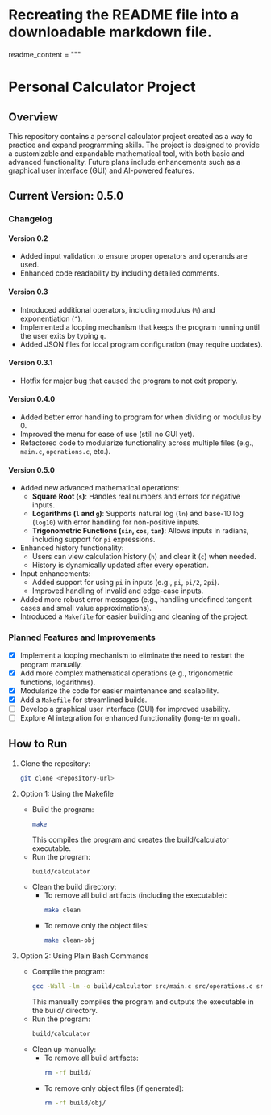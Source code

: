 # Recreating the README file into a downloadable markdown file.

readme_content = """
# Personal Calculator Project

## Overview
This repository contains a personal calculator project created as a way to practice and expand programming skills. The project is designed to provide a customizable and expandable mathematical tool, with both basic and advanced functionality. Future plans include enhancements such as a graphical user interface (GUI) and AI-powered features.

## Current Version: 0.5.0

### Changelog
#### Version 0.2
- Added input validation to ensure proper operators and operands are used.
- Enhanced code readability by including detailed comments.

#### Version 0.3
- Introduced additional operators, including modulus (`%`) and exponentiation (`^`).
- Implemented a looping mechanism that keeps the program running until the user exits by typing `q`.
- Added JSON files for local program configuration (may require updates).

#### Version 0.3.1
- Hotfix for major bug that caused the program to not exit properly.

#### Version 0.4.0
- Added better error handling to program for when dividing or modulus by 0.
- Improved the menu for ease of use (still no GUI yet).
- Refactored code to modularize functionality across multiple files (e.g., `main.c`, `operations.c`, etc.).

#### Version 0.5.0
- Added new advanced mathematical operations:
  - **Square Root (`s`)**: Handles real numbers and errors for negative inputs.
  - **Logarithms (`l` and `g`)**: Supports natural log (`ln`) and base-10 log (`log10`) with error handling for non-positive inputs.
  - **Trigonometric Functions (`sin`, `cos`, `tan`)**: Allows inputs in radians, including support for `pi` expressions.
- Enhanced history functionality:
  - Users can view calculation history (`h`) and clear it (`c`) when needed.
  - History is dynamically updated after every operation.
- Input enhancements:
  - Added support for using `pi` in inputs (e.g., `pi`, `pi/2`, `2pi`).
  - Improved handling of invalid and edge-case inputs.
- Added more robust error messages (e.g., handling undefined tangent cases and small value approximations).
- Introduced a `Makefile` for easier building and cleaning of the project.

### Planned Features and Improvements
- [x] Implement a looping mechanism to eliminate the need to restart the program manually.
- [x] Add more complex mathematical operations (e.g., trigonometric functions, logarithms).
- [x] Modularize the code for easier maintenance and scalability.
- [x] Add a `Makefile` for streamlined builds.
- [ ] Develop a graphical user interface (GUI) for improved usability.
- [ ] Explore AI integration for enhanced functionality (long-term goal).

## How to Run
1. Clone the repository:
   ```bash
   git clone <repository-url>
   ```

2. Option 1: Using the Makefile
   - Build the program:
     ```bash
     make
     ```
     This compiles the program and creates the build/calculator executable.
   - Run the program:
     ```bash
     build/calculator
     ```
   - Clean the build directory:
     - To remove all build artifacts (including the executable):
       ```bash
       make clean
       ```
     - To remove only the object files:
       ```bash
       make clean-obj
       ```

3. Option 2: Using Plain Bash Commands
   - Compile the program:
     ```bash
     gcc -Wall -lm -o build/calculator src/main.c src/operations.c src/ui.c src/history.c
     ```
     This manually compiles the program and outputs the executable in the build/ directory.
   - Run the program:
     ```bash
     build/calculator
     ```
   - Clean up manually:
     - To remove all build artifacts:
       ```bash
       rm -rf build/
       ```
     - To remove only object files (if generated):
       ```bash
       rm -rf build/obj/
       ```